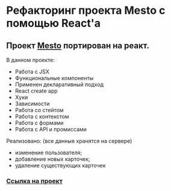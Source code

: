 # Рефакторинг проекта Mesto с помощью React'а

## Проект [Mesto](https://github.com/Artem-Mit/mesto/tree/main/src) портирован на реакт.

В данном проекте:
- Работа с JSX
- Функциональные компоненты
- Применен декларативный подход
- React create app
- Хуки
- Зависимости
- Работа со стейтом
- Работа с контекстом
- Работа с формами
- Работа с API и промиссами

Реализовано:
(все данные хранятся на сервере)
* изменение пользователя; 
* добавление новых карточек;
* удаление существующих карточек

### [Ссылка на проект](https://artem-mit.github.io/mesto-react/)